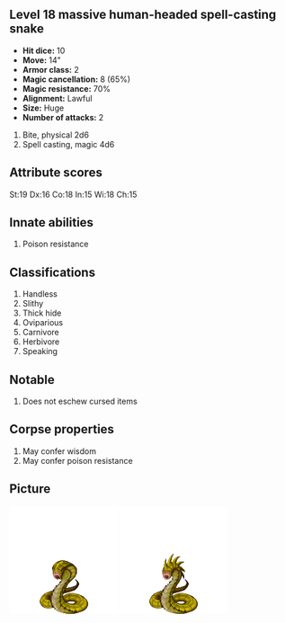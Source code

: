 ## Level 18 massive human-headed spell-casting snake
- **Hit dice:** 10
- **Move:** 14"
- **Armor class:** 2
- **Magic cancellation:** 8 (65%)
- **Magic resistance:** 70%
- **Alignment:** Lawful
- **Size:** Huge
- **Number of attacks:** 2
1. Bite, physical 2d6
2. Spell casting, magic 4d6
## Attribute scores
St:19 Dx:16 Co:18 In:15 Wi:18 Ch:15
## Innate abilities
1. Poison resistance
## Classifications
1. Handless
2. Slithy
3. Thick hide
4. Oviparious
5. Carnivore
6. Herbivore
7. Speaking
## Notable
1. Does not eschew cursed items
## Corpse properties
1. May confer wisdom
2. May confer poison resistance
## Picture
![Golden naga](https://github.com/hyvanmielenpelit/GnollHackTileSet/blob/main/Monsters/golden_naga/golden_naga.png) ![Golden naga](https://github.com/hyvanmielenpelit/GnollHackTileSet/blob/main/Monsters/golden_naga/golden_naga_female.png)
